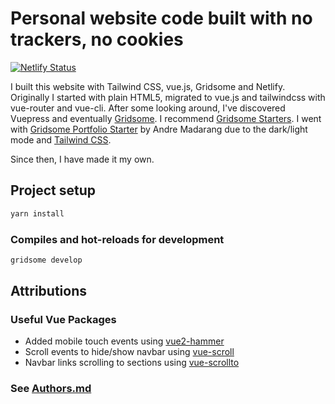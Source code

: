 # Personal website code built with no trackers, no cookies

[![Netlify Status](https://api.netlify.com/api/v1/badges/a026dcc6-920b-4f08-b6ff-535e61f4190a/deploy-status)](https://app.netlify.com/sites/heuristic-mccarthy-2e808b/deploys)

I built this website with Tailwind CSS, vue.js, Gridsome and Netlify.  Originally I started with plain HTML5, migrated to vue.js and tailwindcss with vue-router and vue-cli.  After some looking around, I've discovered Vuepress and eventually [Gridsome](https://gridsome.org/).  I recommend [Gridsome Starters](https://gridsome.org/starters/). I went with [Gridsome Portfolio Starter](https://gridsome.org/starters/gridsome-portfolio-starter/) by Andre Madarang due to the dark/light mode and [Tailwind CSS](https://tailwindcss.com/).

Since then, I have made it my own.

## Project setup

```bash
yarn install
```

### Compiles and hot-reloads for development

```bash
gridsome develop
```

## Attributions

### Useful Vue Packages

- Added mobile touch events using [vue2-hammer](https://github.com/bsdfzzzy/vue2-hammer)
- Scroll events to hide/show navbar using [vue-scroll](https://github.com/wangpin34/vue-scroll)
- Navbar links scrolling to sections using [vue-scrollto](https://github.com/rigor789/vue-scrollto)

### See [Authors.md](AUTHORS.md)
